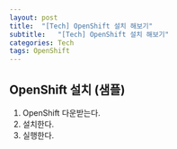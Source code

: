 ```yaml
---
layout: post
title:  "[Tech] OpenShift 설치 해보기"
subtitle:   "[Tech] OpenShift 설치 해보기"
categories: Tech
tags: OpenShift
---
```


## OpenShift 설치 (샘플)

1. OpenShift 다운받는다.
2. 설치한다.
3. 실행한다.
